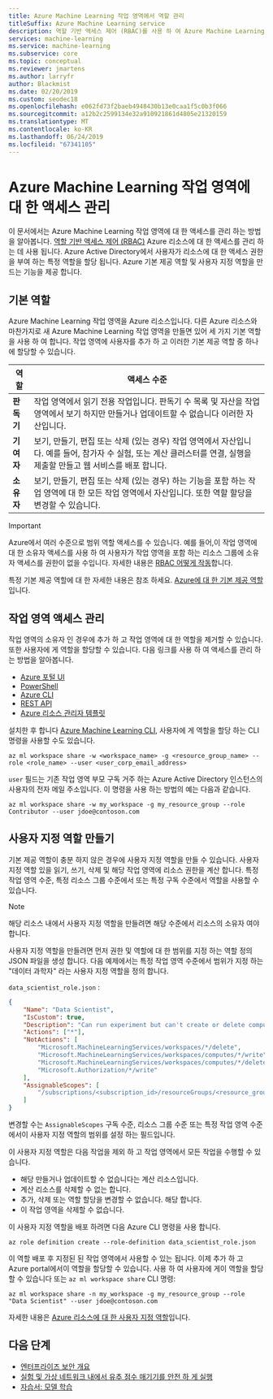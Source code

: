 ```yaml
---
title: Azure Machine Learning 작업 영역에서 역할 관리
titleSuffix: Azure Machine Learning service
description: 역할 기반 액세스 제어 (RBAC)를 사용 하 여 Azure Machine Learning 서비스 작업 영역에 액세스 하는 방법에 알아봅니다.
services: machine-learning
ms.service: machine-learning
ms.subservice: core
ms.topic: conceptual
ms.reviewer: jmartens
ms.author: larryfr
author: Blackmist
ms.date: 02/20/2019
ms.custom: seodec18
ms.openlocfilehash: e062fd73f2baeb4948430b13e0caa1f5c0b3f066
ms.sourcegitcommit: a12b2c2599134e32a910921861d4805e21320159
ms.translationtype: MT
ms.contentlocale: ko-KR
ms.lasthandoff: 06/24/2019
ms.locfileid: "67341105"
---
```

# <a name="manage-access-to-an-azure-machine-learning-workspace"></a>Azure Machine Learning 작업 영역에 대 한 액세스 관리

이 문서에서는 Azure Machine Learning 작업 영역에 대 한 액세스를 관리 하는 방법을 알아봅니다. [역할 기반 액세스 제어 (RBAC)](/azure/role-based-access-control/overview) Azure 리소스에 대 한 액세스를 관리 하는 데 사용 됩니다. Azure Active Directory에서 사용자가 리소스에 대 한 액세스 권한을 부여 하는 특정 역할을 할당 됩니다. Azure 기본 제공 역할 및 사용자 지정 역할을 만드는 기능을 제공 합니다.

## <a name="default-roles"></a>기본 역할

Azure Machine Learning 작업 영역을 Azure 리소스입니다. 다른 Azure 리소스와 마찬가지로 새 Azure Machine Learning 작업 영역을 만들면 있어 세 가지 기본 역할을 사용 하 여 합니다. 작업 영역에 사용자를 추가 하 고 이러한 기본 제공 역할 중 하나에 할당할 수 있습니다.

| 역할 | 액세스 수준 |
| --- | --- |
| **판독기** | 작업 영역에서 읽기 전용 작업입니다. 판독기 수 목록 및 자산을 작업 영역에서 보기 하지만 만들거나 업데이트할 수 없습니다 이러한 자산입니다. |
| **기여자** | 보기, 만들기, 편집 또는 삭제 (있는 경우) 작업 영역에서 자산입니다. 예를 들어, 참가자 수 실험, 또는 계산 클러스터를 연결, 실행을 제출할 만들고 웹 서비스를 배포 합니다. |
| **소유자** | 보기, 만들기, 편집 또는 삭제 (있는 경우) 하는 기능을 포함 하는 작업 영역에 대 한 모든 작업 영역에서 자산입니다. 또한 역할 할당을 변경할 수 있습니다. |

> [!IMPORTANT]
> Azure에서 여러 수준으로 범위 역할 액세스를 수 있습니다. 예를 들어,이 작업 영역에 대 한 소유자 액세스를 사용 하 여 사용자가 작업 영역을 포함 하는 리소스 그룹에 소유자 액세스를 권한이 없을 수입니다. 자세한 내용은 [RBAC 어떻게 작동](/azure/role-based-access-control/overview#how-rbac-works)합니다.

특정 기본 제공 역할에 대 한 자세한 내용은 참조 하세요. [Azure에 대 한 기본 제공 역할](/azure/role-based-access-control/built-in-roles)입니다.

## <a name="manage-workspace-access"></a>작업 영역 액세스 관리

작업 영역의 소유자 인 경우에 추가 하 고 작업 영역에 대 한 역할을 제거할 수 있습니다. 또한 사용자에 게 역할을 할당할 수 있습니다. 다음 링크를 사용 하 여 액세스를 관리 하는 방법을 알아봅니다.
- [Azure 포털 UI](/azure/role-based-access-control/role-assignments-portal)
- [PowerShell](/azure/role-based-access-control/role-assignments-powershell)
- [Azure CLI](/azure/role-based-access-control/role-assignments-cli)
- [REST API](/azure/role-based-access-control/role-assignments-rest)
- [Azure 리소스 관리자 템플릿](/azure/role-based-access-control/role-assignments-template)

설치한 후 합니다 [Azure Machine Learning CLI](reference-azure-machine-learning-cli.md), 사용자에 게 역할을 할당 하는 CLI 명령을 사용할 수도 있습니다.

```azurecli-interactive 
az ml workspace share -w <workspace_name> -g <resource_group_name> --role <role_name> --user <user_corp_email_address>
```

`user` 필드는 기존 작업 영역 부모 구독 거주 하는 Azure Active Directory 인스턴스의 사용자의 전자 메일 주소입니다. 이 명령을 사용 하는 방법의 예는 다음과 같습니다.

```azurecli-interactive 
az ml workspace share -w my_workspace -g my_resource_group --role Contributor --user jdoe@contoson.com
```

## <a name="create-custom-role"></a>사용자 지정 역할 만들기

기본 제공 역할이 충분 하지 않은 경우에 사용자 지정 역할을 만들 수 있습니다. 사용자 지정 역할 있을 읽기, 쓰기, 삭제 및 해당 작업 영역에 리소스 권한을 계산 합니다. 특정 작업 영역 수준, 특정 리소스 그룹 수준에서 또는 특정 구독 수준에서 역할을 사용할 수 있습니다.

> [!NOTE]
> 해당 리소스 내에서 사용자 지정 역할을 만들려면 해당 수준에서 리소스의 소유자 여야 합니다.

사용자 지정 역할을 만들려면 먼저 권한 및 역할에 대 한 범위를 지정 하는 역할 정의 JSON 파일을 생성 합니다. 다음 예제에서는 특정 작업 영역 수준에서 범위가 지정 하는 "데이터 과학자" 라는 사용자 지정 역할을 정의 합니다.

`data_scientist_role.json` :
```json
{
    "Name": "Data Scientist",
    "IsCustom": true,
    "Description": "Can run experiment but can't create or delete compute.",
    "Actions": ["*"],
    "NotActions": [
        "Microsoft.MachineLearningServices/workspaces/*/delete",
        "Microsoft.MachineLearningServices/workspaces/computes/*/write",
        "Microsoft.MachineLearningServices/workspaces/computes/*/delete", 
        "Microsoft.Authorization/*/write"
    ],
    "AssignableScopes": [
        "/subscriptions/<subscription_id>/resourceGroups/<resource_group_name>/providers/Microsoft.MachineLearningServices/workspaces/<workspace_name>"
    ]
}
```

변경할 수는 `AssignableScopes` 구독 수준, 리소스 그룹 수준 또는 특정 작업 영역 수준에서이 사용자 지정 역할의 범위를 설정 하는 필드입니다.

이 사용자 지정 역할은 다음 작업을 제외 하 고 작업 영역에서 모든 작업을 수행할 수 있습니다.

- 해당 만들거나 업데이트할 수 없습니다는 계산 리소스입니다.
- 계산 리소스를 삭제할 수 없는 합니다.
- 추가, 삭제 또는 역할 할당을 변경할 수 없습니다. 해당 합니다.
- 이 작업 영역을 삭제할 수 없습니다.

이 사용자 지정 역할을 배포 하려면 다음 Azure CLI 명령을 사용 합니다.

```azurecli-interactive 
az role definition create --role-definition data_scientist_role.json
```

이 역할 배포 후 지정된 된 작업 영역에서 사용할 수 있는 됩니다. 이제 추가 하 고 Azure portal에서이 역할을 할당할 수 있습니다. 사용 하 여 사용자에 게이 역할을 할당할 수 있습니다 또는 `az ml workspace share` CLI 명령:

```azurecli-interactive
az ml workspace share -n my_workspace -g my_resource_group --role "Data Scientist" --user jdoe@contoson.com
```


자세한 내용은 [Azure 리소스에 대 한 사용자 지정 역할](/azure/role-based-access-control/custom-roles)입니다.

## <a name="next-steps"></a>다음 단계

- [엔터프라이즈 보안 개요](concept-enterprise-security.md)
- [실험 및 가상 네트워크 내에서 유추 점수 매기기를 안전 하 게 실행](how-to-enable-virtual-network.md)
- [자습서: 모델 학습](tutorial-train-models-with-aml.md)
